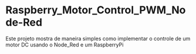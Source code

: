# Raspberry_Motor_Control_PWM_Node-Red
Este projeto mostra de maneira simples como implementar o controle de um motor DC usando o Node_Red e um RaspberryPi
